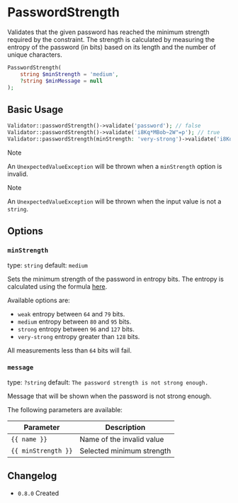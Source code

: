 # PasswordStrength

Validates that the given password has reached the minimum strength required by the constraint. 
The strength is calculated by measuring the entropy of the password (in bits) based on its length and the number of unique characters.

```php
PasswordStrength(
    string $minStrength = 'medium', 
    ?string $minMessage = null
);
```

## Basic Usage

```php
Validator::passwordStrength()->validate('password'); // false
Validator::passwordStrength()->validate('i8Kq*MBob~2W"=p'); // true
Validator::passwordStrength(minStrength: 'very-strong')->validate('i8Kq*MBob~2W"=p'); // false
```

> [!NOTE]
> An `UnexpectedValueException` will be thrown when a `minStrength` option is invalid.

> [!NOTE]
> An `UnexpectedValueException` will be thrown when the input value is not a `string`.

## Options

### `minStrength`

type: `string` default: `medium`

Sets the minimum strength of the password in entropy bits.
The entropy is calculated using the formula [here](https://www.pleacher.com/mp/mlessons/algebra/entropy.html).

Available options are:

- `weak` entropy between `64` and `79` bits.
- `medium` entropy between `80` and `95` bits.
- `strong` entropy between `96` and `127` bits.
- `very-strong` entropy greater than `128` bits.

All measurements less than `64` bits will fail.

### `message`

type: `?string` default: `The password strength is not strong enough.`

Message that will be shown when the password is not strong enough.

The following parameters are available:

| Parameter           | Description               |
|---------------------|---------------------------|
| `{{ name }}`        | Name of the invalid value |
| `{{ minStrength }}` | Selected minimum strength |

## Changelog

- `0.8.0` Created